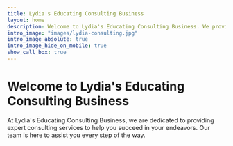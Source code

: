 ```yaml
---
title: Lydia's Educating Consulting Business
layout: home
description: Welcome to Lydia's Educating Consulting Business. We provide expert consulting services to help you succeed.
intro_image: "images/lydia-consulting.jpg"
intro_image_absolute: true
intro_image_hide_on_mobile: true
show_call_box: true
---
```


# Welcome to Lydia's Educating Consulting Business

At Lydia's Educating Consulting Business, we are dedicated to providing expert consulting services to help you succeed in your endeavors. Our team is here to assist you every step of the way.
